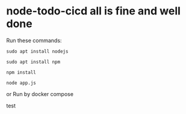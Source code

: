 # node-todo-cicd all is fine and well done

Run these commands:
 

`sudo apt install nodejs`


`sudo apt install npm`


`npm install`

`node app.js`

or Run by docker compose

test

